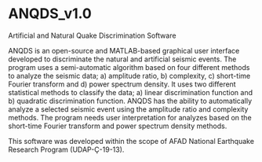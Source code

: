 # ANQDS_v1.0
Artificial and Natural Quake Discrimination Software

ANQDS is an open-source and MATLAB-based graphical user interface developed to discriminate the natural and artificial seismic events. The program uses a semi-automatic algorithm based on four different methods to analyze the seismic data; a) amplitude ratio, b) complexity, c) short-time Fourier transform and d) power spectrum density. It uses two different statistical methods to classify the data; a) linear discrimination function and  b) quadratic discrimination function. ANQDS has the ability to automatically analyze a selected seismic event using the amplitude ratio and complexity methods. The program needs user interpretation for analyzes based on the short-time Fourier transform and power spectrum density methods.

This software was developed within the scope of AFAD National Earthquake Research Program (UDAP-Ç-19-13).
